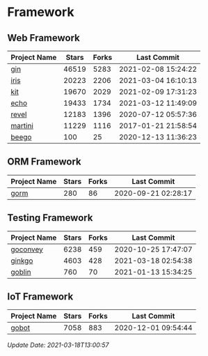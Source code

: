 # Framework

## Web Framework
| Project Name | Stars | Forks | Last Commit |
| ------------ | ----- | ----- | ----------- |
| [gin](https://github.com/gin-gonic/gin) | 46519 | 5283 | 2021-02-08 15:24:22 |
| [iris](https://github.com/kataras/iris) | 20223 | 2206 | 2021-03-04 16:10:13 |
| [kit](https://github.com/go-kit/kit) | 19670 | 2029 | 2021-02-09 17:31:23 |
| [echo](https://github.com/labstack/echo) | 19433 | 1734 | 2021-03-12 11:49:09 |
| [revel](https://github.com/revel/revel) | 12183 | 1396 | 2020-07-12 05:57:36 |
| [martini](https://github.com/go-martini/martini) | 11229 | 1116 | 2017-01-21 21:58:54 |
| [beego](https://github.com/astaxie/beego) | 100 | 25 | 2020-12-13 11:36:23 |

## ORM Framework
| Project Name | Stars | Forks | Last Commit |
| ------------ | ----- | ----- | ----------- |
| [gorm](https://github.com/jinzhu/gorm) | 280 | 86 | 2020-09-21 02:28:17 |

## Testing Framework
| Project Name | Stars | Forks | Last Commit |
| ------------ | ----- | ----- | ----------- |
| [goconvey](https://github.com/smartystreets/goconvey) | 6238 | 459 | 2020-10-25 17:47:07 |
| [ginkgo](https://github.com/onsi/ginkgo) | 4603 | 428 | 2021-03-18 02:54:38 |
| [goblin](https://github.com/franela/goblin) | 760 | 70 | 2021-01-13 15:34:25 |

## IoT Framework
| Project Name | Stars | Forks | Last Commit |
| ------------ | ----- | ----- | ----------- |
| [gobot](https://github.com/hybridgroup/gobot) | 7058 | 883 | 2020-12-01 09:54:44 |

*Update Date: 2021-03-18T13:00:57*